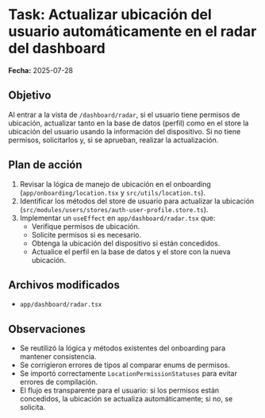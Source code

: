 # Task: Actualizar ubicación del usuario automáticamente en el radar del dashboard

**Fecha:** 2025-07-28

## Objetivo

Al entrar a la vista de `/dashboard/radar`, si el usuario tiene permisos de ubicación, actualizar tanto en la base de datos (perfil) como en el store la ubicación del usuario usando la información del dispositivo. Si no tiene permisos, solicitarlos y, si se aprueban, realizar la actualización.

## Plan de acción

1. Revisar la lógica de manejo de ubicación en el onboarding (`app/onboarding/location.tsx` y `src/utils/location.ts`).
2. Identificar los métodos del store de usuario para actualizar la ubicación (`src/modules/users/stores/auth-user-profile.store.ts`).
3. Implementar un `useEffect` en `app/dashboard/radar.tsx` que:
   - Verifique permisos de ubicación.
   - Solicite permisos si es necesario.
   - Obtenga la ubicación del dispositivo si están concedidos.
   - Actualice el perfil en la base de datos y el store con la nueva ubicación.

## Archivos modificados

- `app/dashboard/radar.tsx`

## Observaciones

- Se reutilizó la lógica y métodos existentes del onboarding para mantener consistencia.
- Se corrigieron errores de tipos al comparar enums de permisos.
- Se importó correctamente `LocationPermissionStatuses` para evitar errores de compilación.
- El flujo es transparente para el usuario: si los permisos están concedidos, la ubicación se actualiza automáticamente; si no, se solicita.
